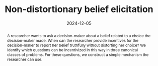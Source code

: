 ---
title: "Non-distortionary belief elicitation"
authors: [Colin_Stewart]
collection: "working"
subcollection: 'working'
permalink: /working/2024-12-05-non_distortionary
excerpt: 
field: 'Experimental theory' #'Dynamic Games', 'Social economics', 'Games with incomplete information',  'Statistical decision theory', 'Social economics'
date: 2024-12-05
abstract: "A researcher wants to ask a decision-maker about a belief related to a choice the decision-maker made. When can the researcher provide incentives for the decision-maker to report her belief truthfully without distorting her choice? We identify which questions can be incentivized in this way in three canonical classes of problems. For these questions, we construct a simple mechanism the researcher can use."
venue:
venue_details:
paperurl: 'http://marcinpeski.github.io/files/Non_distortionary_belief_elicitiation.pdf'
slidesurl: 
citation: 
---